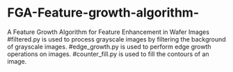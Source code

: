 # FGA-Feature-growth-algorithm-
A Feature Growth Algorithm for Feature Enhancement in Wafer Images
#filtered.py is used to process grayscale images by filtering the background of grayscale images.
#edge_growth.py is used to perform edge growth operations on images.
#counter_fill.py is used to fill the contours of an image.

